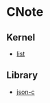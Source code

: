 # CNote
## Kernel
* [list](https://github.com/pplinlin2/CNote/tree/master/src/list)

## Library
* [json-c](https://github.com/pplinlin2/CNote/tree/master/src/json-c)
